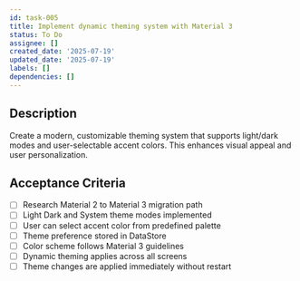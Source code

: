 ```yaml
---
id: task-005
title: Implement dynamic theming system with Material 3
status: To Do
assignee: []
created_date: '2025-07-19'
updated_date: '2025-07-19'
labels: []
dependencies: []
---
```


## Description

Create a modern, customizable theming system that supports light/dark modes and user-selectable accent colors. This enhances visual appeal and user personalization.

## Acceptance Criteria

- [ ] Research Material 2 to Material 3 migration path
- [ ] Light Dark and System theme modes implemented
- [ ] User can select accent color from predefined palette
- [ ] Theme preference stored in DataStore
- [ ] Color scheme follows Material 3 guidelines
- [ ] Dynamic theming applies across all screens
- [ ] Theme changes are applied immediately without restart
